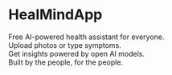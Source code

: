 # HealMindApp
Free AI-powered health assistant for everyone.  
Upload photos or type symptoms.  
Get insights powered by open AI models.  
Built by the people, for the people.  
